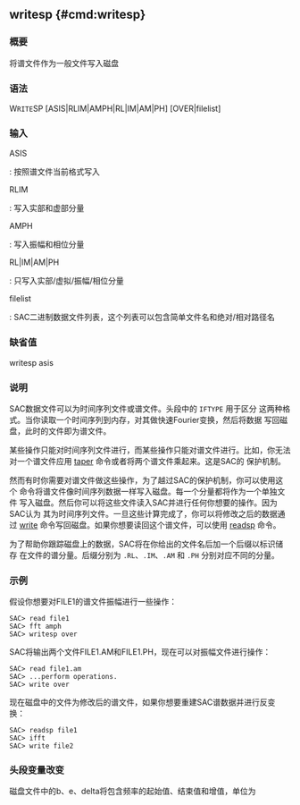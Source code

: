 ## writesp {#cmd:writesp}

### 概要

将谱文件作为一般文件写入磁盘

### 语法

W`RITE`SP \[ASIS|RLIM|AMPH|RL|IM|AM|PH\] \[OVER|filelist\]

### 输入

ASIS

:   按照谱文件当前格式写入

RLIM

:   写入实部和虚部分量

AMPH

:   写入振幅和相位分量

RL|IM|AM|PH

:   只写入实部/虚拟/振幅/相位分量

filelist

:   SAC二进制数据文件列表，这个列表可以包含简单文件名和绝对/相对路径名

### 缺省值

writesp asis

### 说明

SAC数据文件可以为时间序列文件或谱文件。头段中的 `IFTYPE` 用于区分
这两种格式。当你读取一个时间序列到内存，对其做快速Fourier变换，然后将数据
写回磁盘，此时的文件即为谱文件。

某些操作只能对时间序列文件进行，而某些操作只能对谱文件进行。比如，你无法
对一个谱文件应用 [taper](/commands/taper.md)
命令或者将两个谱文件乘起来。这是SAC的 保护机制。

然而有时你需要对谱文件做这些操作，为了越过SAC的保护机制，你可以使用这个
命令将谱文件像时间序列数据一样写入磁盘。每一个分量都将作为一个单独文件
写入磁盘。然后你可以将这些文件读入SAC并进行任何你想要的操作。因为SAC认为
其为时间序列文件。一旦这些计算完成了，你可以将修改之后的数据通过
[write](/commands/write.md)
命令写回磁盘。如果你想要读回这个谱文件，可以使用
[readsp](/commands/readsp.md) 命令。

为了帮助你跟踪磁盘上的数据，SAC将在你给出的文件名后加一个后缀以标识储存
在文件的谱分量。后缀分别为 `.RL`、`.IM`、`.AM` 和 `.PH`
分别对应不同的分量。

### 示例

假设你想要对FILE1的谱文件振幅进行一些操作：

``` {.bash}
SAC> read file1
SAC> fft amph
SAC> writesp over
```

SAC将输出两个文件FILE1.AM和FILE1.PH，现在可以对振幅文件进行操作：

``` {.bash}
SAC> read file1.am
SAC> ...perform operations.
SAC> write over
```

现在磁盘中的文件为修改后的谱文件，如果你想要重建SAC谱数据并进行反变换：

``` {.bash}
SAC> readsp file1
SAC> ifft
SAC> write file2
```

### 头段变量改变

磁盘文件中的b、e、delta将包含频率的起始值、结束值和增值，单位为
